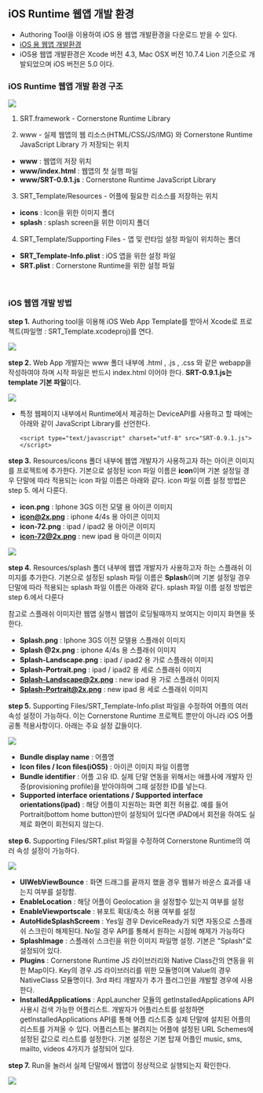 <!--
layout: 'post'
section: 'Cornerstone Framework'
title: 'iOS 웹앱 개발'
outline: 'Authoring Tool을 이용하여 iOS 용 웹앱 개발환경을 다운로드 받을 수 있다.'
date: '2012-11-16'
tagstr: 'runtime'
order: '[6, 3]'
thumbnail: '6.3.00.iOS.png'
-->

## iOS Runtime 웹앱 개발 환경

 - Authoring Tool을 이용하여 iOS 용 웹앱 개발환경을 다운로드 받을 수 있다. 
 - [iOS 용 웹앱 개발환경](http://cornerstone.sktelecom.com/download/cornerstone-runtime-iOS-0.9.0.zip) 
 - iOS용 웹앱 개발환경은 Xcode 버전 4.3, Mac OSX 버전 10.7.4 Lion 기준으로 개발되었으며 iOS 버전은 5.0 이다.

### iOS Runtime 웹앱 개발 환경 구조  

![](./images/srt_project.png)

1) SRT.framework - Cornerstone Runtime Library

2) www - 실제 웹앱의 웹 리소스(HTML/CSS/JS/IMG) 와 Cornerstone Runtime JavaScript Library 가 저장되는 위치 

-	**www** : 웹앱의 저장 위치 
-	**www/index.html** : 웹앱의 첫 실행 파일
-	**www/SRT-0.9.1.js** : Cornerstone Runtime JavaScript Library

3) SRT_Template/Resources - 어플에 필요한 리소스를 저장하는 위치

-	**icons** : Icon을 위한 이미지 폴더
-	**splash** : splash screen을 위한 이미지 폴더


4) SRT_Template/Supporting Files - 앱 및 런타임 설정 파일이 위치하는 폴더

-	**SRT_Template-Info.plist** : iOS 앱을 위한 설정 파일
-	**SRT.plist** : Cornerstone Runtime을 위한 설정 파일

<br>

### iOS 웹앱 개발 방법


**step 1.**  Authoring tool을 이용해 iOS Web App Template를 받아서 Xcode로 프로젝트(파일명 : SRT_Template.xcodeproj)를 연다. 

![](./images/openproject.jpg)

**step 2.**  Web App 개발자는 www 폴더 내부에 .html , .js , .css 와 같은 webapp을 작성하여야 하며 시작 파일은 반드시 index.html 이어야 한다. **SRT-0.9.1.js는 template 기본 파일**이다. 

![](./images/index.jpg)

-	특정 웹페이지 내부에서 Runtime에서 제공하는 DeviceAPI를 사용하고 할 때에는 아래와 같이 JavaScript Library를 선언한다.
 
	`<script type="text/javascript" charset="utf-8" src="SRT-0.9.1.js"></script>`

**step 3.**  Resources/icons 폴더 내부에 웹앱 개발자가 사용하고자 하는 아이콘 이미지를 프로젝트에 추가한다. 기본으로 설정된 icon 파일 이름은 **icon**이며 기본 설정일 경우 단말에 따라 적용되는 icon 파일 이름은 아래와 같다. icon 파일 이름 설정 방법은 step 5. 에서 다룬다.

- **icon.png** : Iphone 3GS 이전 모델 용 아이콘 이미지
- **icon@2x.png** : iphone 4/4s 용 아이콘 이미지
- **icon-72.png** : ipad / ipad2 용 아이콘 이미지
- **icon-72@2x.png** : new ipad 용 아이콘 이미지

![](./images/srt_resources.jpg)

**step 4.** Resources/splash 폴더 내부에 웹앱 개발자가 사용하고자 하는 스플래쉬 이미지를 추가한다.  기본으로 설정된 splash 파일 이름은 **Splash**이며 기본 설정일 경우 단말에 따라 적용되는 splash 파일 이름은 아래와 같다. splash 파일 이름 설정 방법은 step 6.에서 다룬다 

참고로 스플래쉬 이미지란 웹앱 실행시 웹앱이 로딩될때까지 보여지는 이미지 화면을 뜻한다.

- **Splash.png** : Iphone 3GS 이전 모델용 스플래쉬 이미지
- **Splash @2x.png** : iphone 4/4s 용 스플래쉬 이미지
- **Splash-Landscape.png** : ipad / ipad2 용 가로 스플래쉬 이미지
- **Splash-Portrait.png** : ipad / ipad2 용 세로 스플래쉬 이미지
- **Splash-Landscape@2x.png** : new ipad 용 가로 스플래쉬 이미지
- **Splash-Portrait@2x.png** : new ipad 용 세로 스플래쉬 이미지

**step 5.** Supporting Files/SRT_Template-Info.plist 파일을 수정하여 어플의 여러 속성 설정이 가능하다. 이는 Cornerstone Runtime 프로젝트 뿐만이 아니라 iOS 어플 공통 적용사항이다. 아래는 주요 설정 값들이다.

![](./images/SRTTemplate_info.jpg)

- **Bundle display name** : 어플명
- **Icon files / Icon files(iOS5)** : 아이콘 이미지 파일 이름명
- **Bundle identifier** : 어플 고유 ID. 실제 단말 연동을 위해서는 애플사에 개발자 인증(provisioning profile)을 받아야하며 그때 설정한 ID를 넣는다.
- **Supported interface orientations / Supported interface orientations(ipad)** : 해당 어플이 지원하는 화면 회전 허용값. 예를 들어 Portrait(bottom home button)만이 설정되어 있다면 iPAD에서 회전을 하여도 실제로 화면이 회전되지 않는다.



**step 6.** Supporting Files/SRT.plist 파일을 수정하여 Cornerstone Runtime의 여러 속성 설정이 가능하다. 

![](./images/SRT.jpg)

- **UIWebViewBounce** : 화면 드래그를 끝까지 했을 경우 웹뷰가 바운스 효과를 내는지 여부를 설정함.
- **EnableLocation** : 해당 어플이 Geolocation 을 설정할수 있는지 여부를 설정
- **EnableViewportscale** : 뷰포트 확대/축소 허용 여부를 설정
- **AutoHideSplashScreem** : Yes일 경우 DeviceReady가 되면 자동으로 스플래쉬 스크린이 해제된다. No일 경우 API를 통해서 원하는 시점에 해제가 가능하다
- **SplashImage** : 스플래쉬 스크린을 위한 이미지 파일명 설정. 기본은 "Splash"로 설정되어 있다.
- **Plugins** : Cornerstone Runtime JS 라이브러리와 Native Class간의 연동을 위한 Map이다.
Key의 경우 JS 라이브러리를 위한 모듈명이며 Value의 경우 NativeClass 모듈명이다.
3rd 파티 개발자가 추가 플러그인을 개발할 경우에 사용한다.
- **InstalledApplications** : AppLauncher 모듈의 getInstalledApplications API 사용시 검색 가능한 어플리스트. 개발자가 어플리스트를 설정하면 getInstalledApplications API를 통해 어플 리스트중 실제 단말에 설치된 어플의 리스트를 가져올 수 있다. 어플리스트는 불려지는 어플에 설정된 URL Schemes에 설정된 값으로 리스트를 설정한다. 기본 설정은 기본 탑재 어플인 music, sms, mailto, videos 4가지가 설정되어 있다. 



**step 7.** Run을 눌러서 실제 단말에서 웹앱이 정상적으로 실행되는지 확인한다. 

![](./images/run.png)

